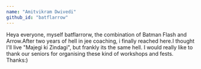 ```yaml
---
name: "Amitvikram Dwivedi"
github_id: "batflarrow"
---
```


Heya everyone, myself batflarrorw, the combination of Batman Flash and Arrow.After two years of hell in jee coaching, i finally reached here.I thought I'll live "Majegi ki Zindagi", but frankly its the same hell. I would really like to thank our seniors for organising these kind of workshops and fests.
Thanks:)
